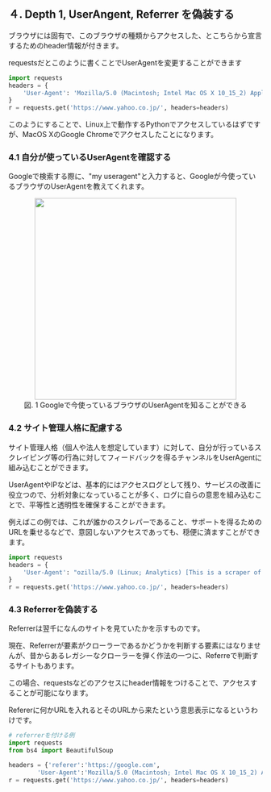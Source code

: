 ## ４. Depth 1, UserAngent, Referrer を偽装する

ブラウザには固有で、このブラウザの種類からアクセスした、とこちらから宣言するためのheader情報が付きます。  

requestsだとこのように書くことでUserAgentを変更することができます
```python
import requests
headers = {
    'User-Agent': 'Mozilla/5.0 (Macintosh; Intel Mac OS X 10_15_2) AppleWebKit/537.36 (KHTML, like Gecko) Chrome/79.0.3945.117 Safari/537.36'
}
r = requests.get('https://www.yahoo.co.jp/', headers=headers)
```

このようにすることで、Linux上で動作するPythonでアクセスしているはずですが、MacOS XのGoogle Chromeでアクセスしたことになります。  


### 4.1 自分が使っているUserAgentを確認する

Googleで検索する際に、"my useragent"と入力すると、Googleが今使っているブラウザのUserAgentを教えてくれます。  

<div align="center">
  <img width="400px" src="https://www.dropbox.com/s/p742eoapdnwi14d/Screen%20Shot%202020-01-14%20at%2015.25.57.png?raw=1">
  <div> 図. 1 Googleで今使っているブラウザのUserAgentを知ることができる </div>
</div>

### 4.2 サイト管理人格に配慮する

サイト管理人格（個人や法人を想定しています）に対して、自分が行っているスクレイピング等の行為に対してフィードバックを得るチャンネルをUserAgentに組み込むことができます。 

UserAgentやIPなどは、基本的にはアクセスログとして残り、サービスの改善に役立つので、分析対象になっていることが多く、ログに自らの意思を組み込むことで、平等性と透明性を確保することができます。  

例えばこの例では、これが誰かのスクレパーであること、サポートを得るためのURLを乗せるなどで、意図しないアクセスであっても、穏便に済ますことができます。  
```python
import requests
headers = {
    'User-Agent': "ozilla/5.0 (Linux; Analytics) [This is a scraper of nardtree's analytics. htts://gink03.github.io/]"
}
r = requests.get('https://www.yahoo.co.jp/', headers=headers)
```

### 4.3 Referrerを偽装する

Referrerは翌千になんのサイトを見ていたかを示すものです。 

現在、Referrerが要素がクローラーであるかどうかを判断する要素にはなりませんが、昔からあるレガシーなクローラーを弾く作法の一つに、Referreで判断するサイトもあります。  

この場合、requestsなどのアクセスにheader情報をつけることで、アクセスすることが可能になります。  

Refererに何かURLを入れるとそのURLから来たという意思表示になるというわけです。  

```python
# referrerを付ける例
import requests
from bs4 import BeautifulSoup

headers = {'referer':'https://google.com',
        'User-Agent':'Mozilla/5.0 (Macintosh; Intel Mac OS X 10_15_2) AppleWebKit/537.36 (KHTML, like Gecko) Chrome/79.0.3945.117 Safari/537.36'}
r = requests.get('https://www.yahoo.co.jp/', headers=headers)
```
